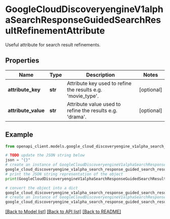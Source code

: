 # GoogleCloudDiscoveryengineV1alphaSearchResponseGuidedSearchResultRefinementAttribute

Useful attribute for search result refinements.

## Properties

Name | Type | Description | Notes
------------ | ------------- | ------------- | -------------
**attribute_key** | **str** | Attribute key used to refine the results e.g. &#39;movie_type&#39;. | [optional] 
**attribute_value** | **str** | Attribute value used to refine the results e.g. &#39;drama&#39;. | [optional] 

## Example

```python
from openapi_client.models.google_cloud_discoveryengine_v1alpha_search_response_guided_search_result_refinement_attribute import GoogleCloudDiscoveryengineV1alphaSearchResponseGuidedSearchResultRefinementAttribute

# TODO update the JSON string below
json = "{}"
# create an instance of GoogleCloudDiscoveryengineV1alphaSearchResponseGuidedSearchResultRefinementAttribute from a JSON string
google_cloud_discoveryengine_v1alpha_search_response_guided_search_result_refinement_attribute_instance = GoogleCloudDiscoveryengineV1alphaSearchResponseGuidedSearchResultRefinementAttribute.from_json(json)
# print the JSON string representation of the object
print(GoogleCloudDiscoveryengineV1alphaSearchResponseGuidedSearchResultRefinementAttribute.to_json())

# convert the object into a dict
google_cloud_discoveryengine_v1alpha_search_response_guided_search_result_refinement_attribute_dict = google_cloud_discoveryengine_v1alpha_search_response_guided_search_result_refinement_attribute_instance.to_dict()
# create an instance of GoogleCloudDiscoveryengineV1alphaSearchResponseGuidedSearchResultRefinementAttribute from a dict
google_cloud_discoveryengine_v1alpha_search_response_guided_search_result_refinement_attribute_from_dict = GoogleCloudDiscoveryengineV1alphaSearchResponseGuidedSearchResultRefinementAttribute.from_dict(google_cloud_discoveryengine_v1alpha_search_response_guided_search_result_refinement_attribute_dict)
```
[[Back to Model list]](../README.md#documentation-for-models) [[Back to API list]](../README.md#documentation-for-api-endpoints) [[Back to README]](../README.md)


